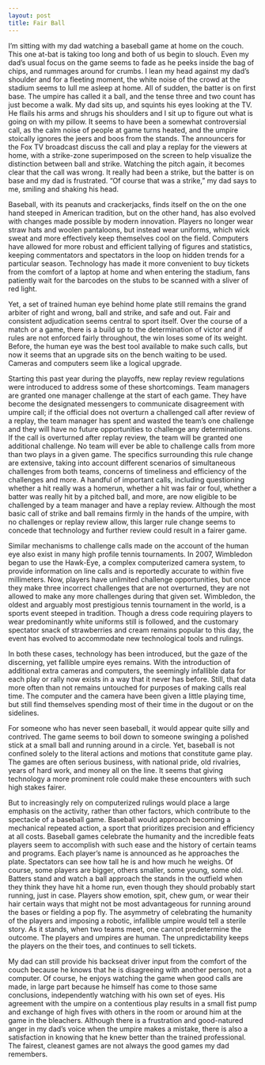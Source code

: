 ```yaml
---
layout: post
title: Fair Ball
---
```


I’m sitting with my dad watching a baseball game at home on the couch. This one at-bat is taking too long and both of us begin to slouch. Even my dad’s usual focus on the game seems to fade as he peeks inside the bag of chips, and rummages around for crumbs. I lean my head against my dad’s shoulder and for a fleeting moment, the white noise of the crowd at the stadium seems to lull me asleep at home. All of sudden, the batter is on first base. The umpire has called it a ball, and the tense three and two count has just become a walk. My dad sits up, and squints his eyes looking at the TV. He flails his arms and shrugs his shoulders and I sit up to figure out what is going on with my pillow. It seems to have been a somewhat controversial call, as the calm noise of people at game turns heated, and the umpire stoically ignores the jeers and boos from the stands. The announcers for the Fox TV broadcast discuss the call and play a replay for the viewers at home, with a strike-zone superimposed on the screen to help visualize the distinction between ball and strike. Watching the pitch again, it becomes clear that the call was wrong. It really had been a strike, but the batter is on base and my dad is frustrated. “Of course that was a strike,” my dad says to me, smiling and shaking his head.

Baseball, with its peanuts and crackerjacks, finds itself on the on the one hand steeped in American tradition, but on the other hand, has also evolved with changes made possible by modern innovation. Players no longer wear straw hats and woolen pantaloons, but instead wear uniforms, which wick sweat and more effectively keep themselves cool on the field. Computers have allowed for more robust and efficient tallying of figures and statistics, keeping commentators and spectators in the loop on hidden trends for a particular season. Technology has made it more convenient to buy tickets from the comfort of a laptop at home and when entering the stadium, fans patiently wait for the barcodes on the stubs to be scanned with a sliver of red light.

Yet, a set of trained human eye behind home plate still remains the grand arbiter of right and wrong, ball and strike, and safe and out. Fair and consistent adjudication seems central to sport itself. Over the course of a match or a game, there is a build up to the determination of victor and if rules are not enforced fairly throughout, the win loses some of its weight.  Before, the human eye was the best tool available to make such calls, but now it seems that an upgrade sits on the bench waiting to be used. Cameras and computers seem like a logical upgrade.

Starting this past year during the playoffs, new replay review regulations were introduced to address some of these shortcomings.  Team managers are granted one manager challenge at the start of each game. They have become the designated messengers to communicate disagreement with umpire call; if the official does not overturn a challenged call after review of a replay, the team manager has spent and wasted the team’s one challenge and they will have no future opportunities to challenge any determinations.  If the call is overturned after replay review, the team will be granted one additional challenge. No team will ever be able to challenge calls from more than two plays in a given game. The specifics surrounding this rule change are extensive, taking into account different scenarios of simultaneous challenges from both teams, concerns of timeliness and efficiency of the challenges and more. A handful of important calls, including questioning whether a hit really was a homerun, whether a hit was fair or foul, whether a batter was really hit by a pitched ball, and more, are now eligible to be challenged by a team manager and have a replay review. Although the most basic call of strike and ball remains firmly in the hands of the umpire, with no challenges or replay review allow, this larger rule change seems to concede that technology and further review could result in a fairer game.

Similar mechanisms to challenge calls made on the account of the human eye also exist in many high profile tennis tournaments. In 2007, Wimbledon began to use the Hawk-Eye, a complex computerized camera system, to provide information on line calls and is reportedly accurate to within five millimeters. Now, players have unlimited challenge opportunities, but once they make three incorrect challenges that are not overturned, they are not allowed to make any more challenges during that given set. Wimbledon, the oldest and arguably most prestigious tennis tournament in the world, is a sports event steeped in tradition. Though a dress code requiring players to wear predominantly white uniforms still is followed, and the customary spectator snack of strawberries and cream remains popular to this day, the event has evolved to accommodate new technological tools and rulings.

In both these cases, technology has been introduced, but the gaze of the discerning, yet fallible umpire eyes remains. With the introduction of additional extra cameras and computers, the seemingly infallible data for each play or rally now exists in a way that it never has before. Still, that data more often than not remains untouched for purposes of making calls real time.  The computer and the camera have been given a little playing time, but still find themselves spending most of their time in the dugout or on the sidelines.

For someone who has never seen baseball, it would appear quite silly and contrived. The game seems to boil down to someone swinging a polished stick at a small ball and running around in a circle. Yet, baseball is not confined solely to the literal actions and motions that constitute game play. The games are often serious business, with national pride, old rivalries, years of hard work, and money all on the line. It seems that giving technology a more prominent role could make these encounters with such high stakes fairer.

But to increasingly rely on computerized rulings would place a large emphasis on the activity, rather than other factors, which contribute to the spectacle of a baseball game. Baseball would approach becoming a mechanical repeated action, a sport that prioritizes precision and efficiency at all costs.  Baseball games celebrate the humanity and the incredible feats players seem to accomplish with such ease and the history of certain teams and programs. Each player’s name is announced as he approaches the plate. Spectators can see how tall he is and how much he weighs. Of course, some players are bigger, others smaller, some young, some old. Batters stand and watch a ball approach the stands in the outfield when they think they have hit a home run, even though they should probably start running, just in case. Players show emotion, spit, chew gum, or wear their hair certain ways that might not be most advantageous for running around the bases or fielding a pop fly. The asymmetry of celebrating the humanity of the players and imposing a robotic, infallible umpire would tell a sterile story. As it stands, when two teams meet, one cannot predetermine the outcome. The players and umpires are human. The unpredictability keeps the players on the their toes, and continues to sell tickets.

My dad can still provide his backseat driver input from the comfort of the couch because he knows that he is disagreeing with another person, not a computer. Of course, he enjoys watching the game when good calls are made, in large part because he himself has come to those same conclusions, independently watching with his own set of eyes. His agreement with the umpire on a contentious play results in a small fist pump and exchange of high fives with others in the room or around him at the game in the bleachers. Although there is a frustration and good-natured anger in my dad’s voice when the umpire makes a mistake, there is also a satisfaction in knowing that he knew better than the trained professional. The fairest, cleanest games are not always the good games my dad remembers.
